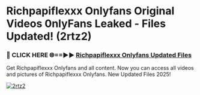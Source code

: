 # Richpapiflexxx Onlyfans Original Videos 0nlyFans Leaked - Files Updated! (2rtz2)

<h3>🔴 CLICK HERE 🌐==►► <a href="https://tinyurl.com/2m67pmp6" rel="nofollow">Richpapiflexxx Onlyfans Updated Files</a></h3>

Get Richpapiflexxx Onlyfans and all content. Now you can access all videos and pictures of Richpapiflexxx Onlyfans. New Updated Files 2025!

[![2rtz2](https://i.imgur.com/H4QAA4z.gif)](https://tinyurl.com/2m67pmp6)